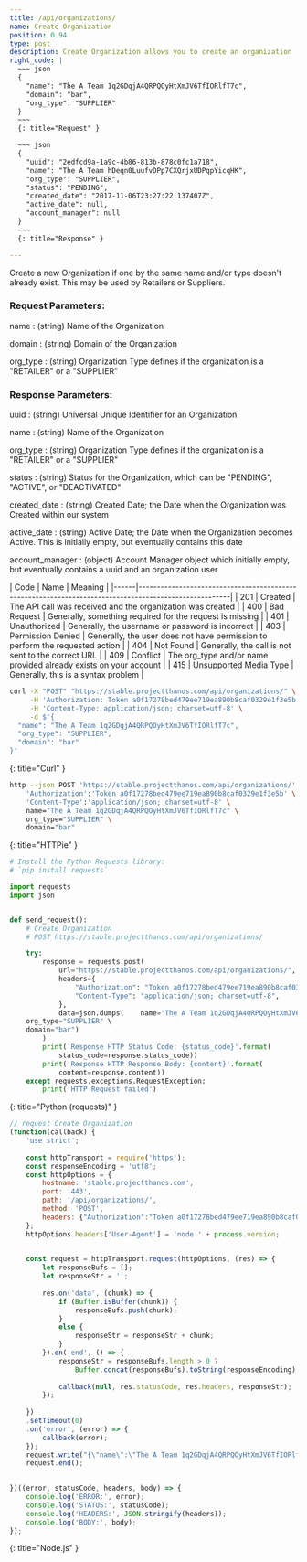 ```yaml
---
title: /api/organizations/
name: Create Organization
position: 0.94
type: post
description: Create Organization allows you to create an organization
right_code: |
  ~~~ json
  {
    "name": "The A Team 1q2GDqjA4QRPQOyHtXmJV6TfIORlfT7c",
    "domain": "bar",
    "org_type": "SUPPLIER"
  }
  ~~~
  {: title="Request" }

  ~~~ json
  {
    "uuid": "2edfcd9a-1a9c-4b86-813b-878c0fc1a718",
    "name": "The A Team hDeqn0LuufvDPp7CXQrjxUDPqpYicqHK",
    "org_type": "SUPPLIER",
    "status": "PENDING",
    "created_date": "2017-11-06T23:27:22.137407Z",
    "active_date": null,
    "account_manager": null
  }
  ~~~
  {: title="Response" }

---
```

Create a new Organization if one by the same name and/or type doesn't already exist. This may be used by Retailers or Suppliers.

### Request Parameters:

name
: (string) Name of the Organization

domain
: (string) Domain of the Organization

org_type
: (string) Organization Type defines if the organization is a "RETAILER" or a "SUPPLIER"

### Response Parameters:

uuid
: (string) Universal Unique Identifier for an Organization

name
: (string) Name of the Organization

org_type
: (string) Organization Type defines if the organization is a "RETAILER" or a "SUPPLIER"

status
: (string) Status for the Organization, which can be "PENDING", "ACTIVE", or "DEACTIVATED"

created_date
: (string) Created Date; the Date when the Organization was Created within our system

active_date
: (string) Active Date; the Date when the Organization becomes Active. This is initially empty, but eventually contains this date

account_manager
: (object) Account Manager object which initially empty, but eventually contains a uuid and an organization user

| Code | Name                   | Meaning                                                                      |
|------|-------------------------------------------------------------------------------------------------------|
| 201  | Created                | The API call was received and the organization was created                   |
| 400  | Bad Request            | Generally, something required for the request is missing                     |
| 401  | Unauthorized           | Generally, the username or password is incorrect                             |
| 403  | Permission Denied      | Generally, the user does not have permission to perform the requested action |
| 404  | Not Found              | Generally, the call is not sent to the correct URL                           |
| 409  | Conflict               | The org_type and/or name provided already exists on your account             |
| 415  | Unsupported Media Type | Generally, this is a syntax problem                                          |


~~~ bash
curl -X "POST" "https://stable.projectthanos.com/api/organizations/" \
     -H 'Authorization: Token a0f17278bed479ee719ea890b8caf0329e1f3e5b' \
     -H 'Content-Type: application/json; charset=utf-8' \
     -d $'{
  "name": "The A Team 1q2GDqjA4QRPQOyHtXmJV6TfIORlfT7c",
  "org_type": "SUPPLIER",
  "domain": "bar"
}'

~~~
{: title="Curl" }

~~~ bash
http --json POST 'https://stable.projectthanos.com/api/organizations/' \
    'Authorization':'Token a0f17278bed479ee719ea890b8caf0329e1f3e5b' \
    'Content-Type':'application/json; charset=utf-8' \
    name="The A Team 1q2GDqjA4QRPQOyHtXmJV6TfIORlfT7c" \
    org_type="SUPPLIER" \
    domain="bar"

~~~
{: title="HTTPie" }

~~~ python
# Install the Python Requests library:
# `pip install requests`

import requests
import json


def send_request():
    # Create Organization
    # POST https://stable.projectthanos.com/api/organizations/

    try:
        response = requests.post(
            url="https://stable.projectthanos.com/api/organizations/",
            headers={
                "Authorization": "Token a0f17278bed479ee719ea890b8caf0329e1f3e5b",
                "Content-Type": "application/json; charset=utf-8",
            },
            data=json.dumps(    name="The A Team 1q2GDqjA4QRPQOyHtXmJV6TfIORlfT7c" \
    org_type="SUPPLIER" \
    domain="bar")
        )
        print('Response HTTP Status Code: {status_code}'.format(
            status_code=response.status_code))
        print('Response HTTP Response Body: {content}'.format(
            content=response.content))
    except requests.exceptions.RequestException:
        print('HTTP Request failed')

~~~
{: title="Python (requests)" }

~~~ javascript
// request Create Organization 
(function(callback) {
    'use strict';
        
    const httpTransport = require('https');
    const responseEncoding = 'utf8';
    const httpOptions = {
        hostname: 'stable.projectthanos.com',
        port: '443',
        path: '/api/organizations/',
        method: 'POST',
        headers: {"Authorization":"Token a0f17278bed479ee719ea890b8caf0329e1f3e5b","Content-Type":"application/json; charset=utf-8"}
    };
    httpOptions.headers['User-Agent'] = 'node ' + process.version;
 

    const request = httpTransport.request(httpOptions, (res) => {
        let responseBufs = [];
        let responseStr = '';
        
        res.on('data', (chunk) => {
            if (Buffer.isBuffer(chunk)) {
                responseBufs.push(chunk);
            }
            else {
                responseStr = responseStr + chunk;            
            }
        }).on('end', () => {
            responseStr = responseBufs.length > 0 ? 
                Buffer.concat(responseBufs).toString(responseEncoding) : responseStr;
            
            callback(null, res.statusCode, res.headers, responseStr);
        });
        
    })
    .setTimeout(0)
    .on('error', (error) => {
        callback(error);
    });
    request.write("{\"name\":\"The A Team 1q2GDqjA4QRPQOyHtXmJV6TfIORlfT7c\",\"domain\":\"bar\",\"org_type\":\"SUPPLIER\"}")
    request.end();
    

})((error, statusCode, headers, body) => {
    console.log('ERROR:', error); 
    console.log('STATUS:', statusCode);
    console.log('HEADERS:', JSON.stringify(headers));
    console.log('BODY:', body);
});

~~~
{: title="Node.js" }
